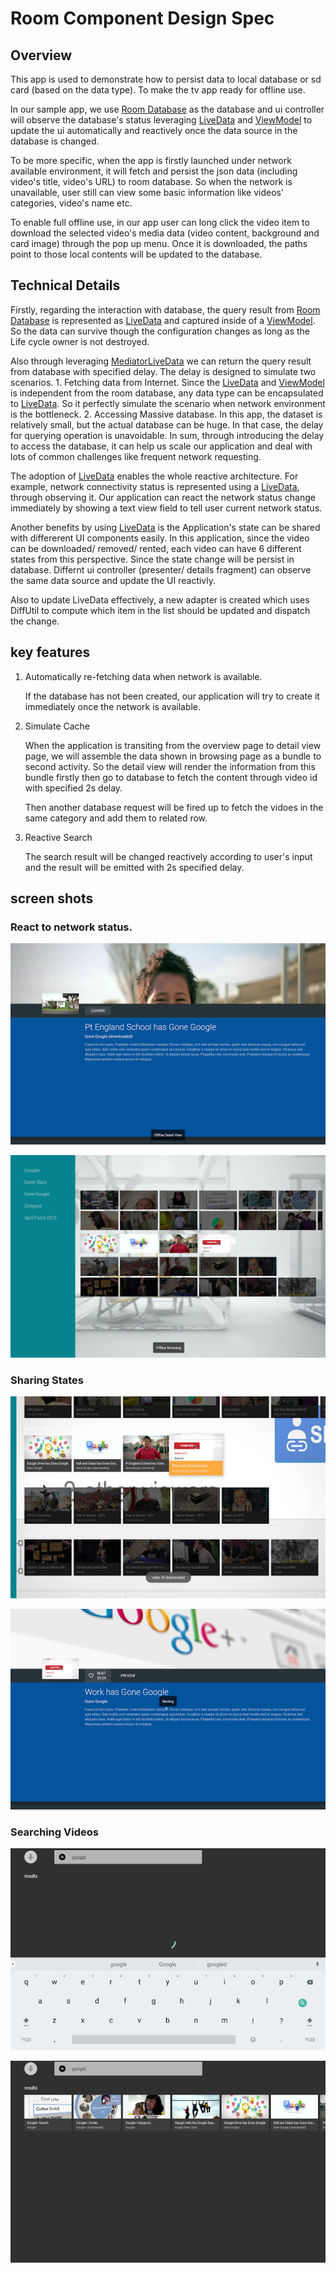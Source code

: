 # Room Component Design Spec

## Overview 

This app is used to demonstrate how to persist data to local database or sd card (based on the data type). To make the tv app ready for offline use.

In our sample app, we use [Room Database](https://developer.android.com/topic/libraries/architecture/room.html) as the database and ui controller will observe the database's status leveraging [LiveData](https://developer.android.com/topic/libraries/architecture/livedata.html) and [ViewModel](https://developer.android.com/topic/libraries/architecture/viewmodel.html) to update the ui automatically and reactively once the data source in the database is changed.


To be more specific, when the app is firstly launched under network available environment, it will fetch and persist the json data (including video's title, video's URL) to room database. So when the network is unavailable, user still can view some basic information like videos' categories, video's name etc. 

To enable full offline use, in our app user can long click the video item to download the selected video's media data (video content, background and card image) through the pop up menu. Once it is downloaded, the paths point to those local contents will be updated to the database.

## Technical Details
Firstly, regarding the interaction with database, the query result from [Room Database](https://developer.android.com/topic/libraries/architecture/room.html) is represented as [LiveData](https://developer.android.com/topic/libraries/architecture/livedata.html) and captured inside of a [ViewModel](https://developer.android.com/topic/libraries/architecture/viewmodel.html). So the data can survive though the configuration changes as long as the Life cycle owner is not destroyed.

Also through leveraging [MediatorLiveData](https://developer.android.com/reference/android/arch/lifecycle/MediatorLiveData.html) we can return the query result from database with specified delay. The delay is designed to simulate two scenarios. 1. Fetching data from Internet. Since the [LiveData](https://developer.android.com/topic/libraries/architecture/livedata.html) and [ViewModel](https://developer.android.com/topic/libraries/architecture/viewmodel.html) is independent from the room database, any data type can be encapsulated to [LiveData](https://developer.android.com/topic/libraries/architecture/livedata.html). So it perfectly simulate the scenario when network environment is the bottleneck. 2. Accessing Massive database. In this app, the dataset is relatively small, but the actual database can be huge. In that case, the delay for querying operation is unavoidable. In sum, through introducing the delay to access the database, it can help us scale our application and deal with lots of common challenges like frequent network requesting. 

The adoption of [LiveData](https://developer.android.com/topic/libraries/architecture/livedata.html) enables the whole reactive architecture. For example, network connectivity status is represented using a [LiveData](https://developer.android.com/topic/libraries/architecture/livedata.html), through observing it. Our application can react the network status change immediately by showing a text view field to tell user current network status.

Another benefits by using [LiveData](https://developer.android.com/topic/libraries/architecture/livedata.html) is the Application's state can be shared with differerent UI components easily. In this application, since the video can be downloaded/ removed/ rented, each video can have 6 different states from this perspective. Since the state change will be persist in database. Differnt ui controller (presenter/ details fragment) can observe the same data source and update the UI reactivly.   

Also to update LiveData effectively, a new adapter is created which uses DiffUtil to compute which item in the list should be updated and dispatch the change.

## key features

1. Automatically re-fetching data when network is available.

   If the database has not been created, our application will try to create it immediately once the network is available. 

2. Simulate Cache

   When the application is transiting from the overview page to detail view page, we will assemble the data shown in browsing page as a bundle to second activity. So the detail view will render the information from this bundle firstly then go to database to fetch the content through video id with specified 2s delay.

   Then another database request will be fired up to fetch the vidoes in the same category and add them to related row.

3. Reactive Search

   The search result will be changed reactively according to user's input and the result will be emitted with 2s specified delay.

## screen shots

### React to network status. 

![network1](./screenshots/network1.png)

![network2](./screenshots/network2.png)

### Sharing States

![sharing1](./screenshots/sharing1.png)

![sharing2](./screenshots/sharing2.png)

### Searching Videos

![search1](./screenshots/search1.png)

![search2](./screenshots/search2.png)
